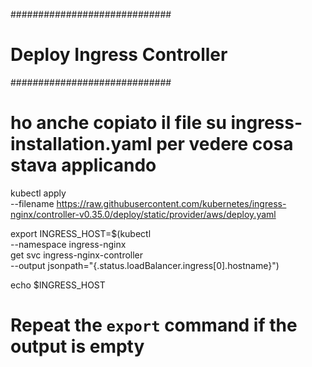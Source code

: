 #############################
# Deploy Ingress Controller #
#############################

# ho anche copiato il file su ingress-installation.yaml per vedere cosa stava applicando
kubectl apply \
--filename https://raw.githubusercontent.com/kubernetes/ingress-nginx/controller-v0.35.0/deploy/static/provider/aws/deploy.yaml

export INGRESS_HOST=$(kubectl \
--namespace ingress-nginx \
get svc ingress-nginx-controller \
--output jsonpath="{.status.loadBalancer.ingress[0].hostname}")

echo $INGRESS_HOST

# Repeat the `export` command if the output is empty